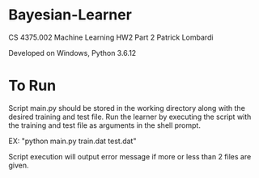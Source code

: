 # Bayesian-Learner
 CS 4375.002 Machine Learning HW2 Part 2
 Patrick Lombardi
 
 Developed on Windows, Python 3.6.12
 
# To Run
 Script main.py should be stored in the working directory along with
 the desired training and test file. Run the learner by executing the
 script with the training and test file as arguments in the shell prompt.
 
 EX: "python main.py train.dat test.dat"
 
 Script execution will output error message if more or less than 2 files 
 are given.
 